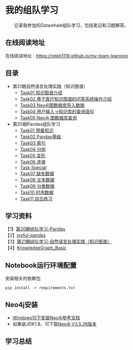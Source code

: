 # 我的组队学习
&emsp;&emsp;记录我参加的Datawhale组队学习，包括笔记和习题解答。

## 在线阅读地址
在线阅读地址：https://relph1119.github.io/my-team-learning

## 目录
- 第21期自然语言处理实践（知识图谱）
    - [Task01 知识图谱介绍](https://relph1119.github.io/my-team-learning/#/knowledge_graph_basic21/task01)
    - [Task02 基于医疗知识图谱的问答系统操作介绍](https://relph1119.github.io/my-team-learning/#/knowledge_graph_basic21/task02)
    - [Task03 Neo4j图数据库导入数据](https://relph1119.github.io/my-team-learning/#/knowledge_graph_basic21/task03)
    - [Task04 用户输入->知识库的查询语句](https://relph1119.github.io/my-team-learning/#/knowledge_graph_basic21/task04)
    - [Task05 Neo4j 图数据库查询](https://relph1119.github.io/my-team-learning/#/knowledge_graph_basic21/task05)
- 第20期Pandas组队学习
    - [Task01 预备知识](https://relph1119.github.io/my-team-learning/#/pandas20/task01)
    - [Task02 Pandas基础](https://relph1119.github.io/my-team-learning/#/pandas20/task02)
    - [Task03 索引](https://relph1119.github.io/my-team-learning/#/pandas20/task03)
    - [Task04 分组](https://relph1119.github.io/my-team-learning/#/pandas20/task04)
    - [Task05 变形](https://relph1119.github.io/my-team-learning/#/pandas20/task05)
    - [Task06 连接](https://relph1119.github.io/my-team-learning/#/pandas20/task06)
    - [Task Special](https://relph1119.github.io/my-team-learning/#/pandas20/task-special)
    - [Task07 缺失数据](https://relph1119.github.io/my-team-learning/#/pandas20/task07)
    - [Task08 文本数据](https://relph1119.github.io/my-team-learning/#/pandas20/task08)
    - [Task09 分类数据](https://relph1119.github.io/my-team-learning/#/pandas20/task09)
    - [Task10 时序数据](https://relph1119.github.io/my-team-learning/#/pandas20/task10)
    - [Task11 综合练习](https://relph1119.github.io/my-team-learning/#/pandas20/task11)

## 学习资料
【1】[第20期组队学习-Pandas](http://datawhale.club/t/topic/580)  
【2】[joyful-pandas](https://datawhalechina.github.io/joyful-pandas/build/html/%E7%9B%AE%E5%BD%95/index.html)  
【3】[第21期组队学习-自然语言处理实践（知识图谱）](http://datawhale.club/t/topic/1010)   
【4】[KnowledgeGraph_Basic](https://github.com/datawhalechina/team-learning-nlp/tree/master/KnowledgeGraph_Basic)

## Notebook运行环境配置
安装相关的依赖包
```shell
pip install -r requirements.txt
```

## Neo4j安装
- [Windows10下安装Neo4j参考文档](https://blog.csdn.net/lihuaqinqwe/article/details/80314895)  
- 如果是JDK1.8，可下载[Neo4j V3.5.26版本](https://go.neo4j.com/download-thanks.html?edition=community&release=3.5.26&flavour=winzip&_gl=1*cfbj98*_ga*MjIzOTA4ODkzLjE2MTAyOTEzODU.*_ga_DL38Q8KGQC*MTYxMDI5MTM4NS4xLjEuMTYxMDI5NDI0NS4w&_ga=2.141402866.1342715293.1610291386-223908893.1610291385)

## 学习总结

